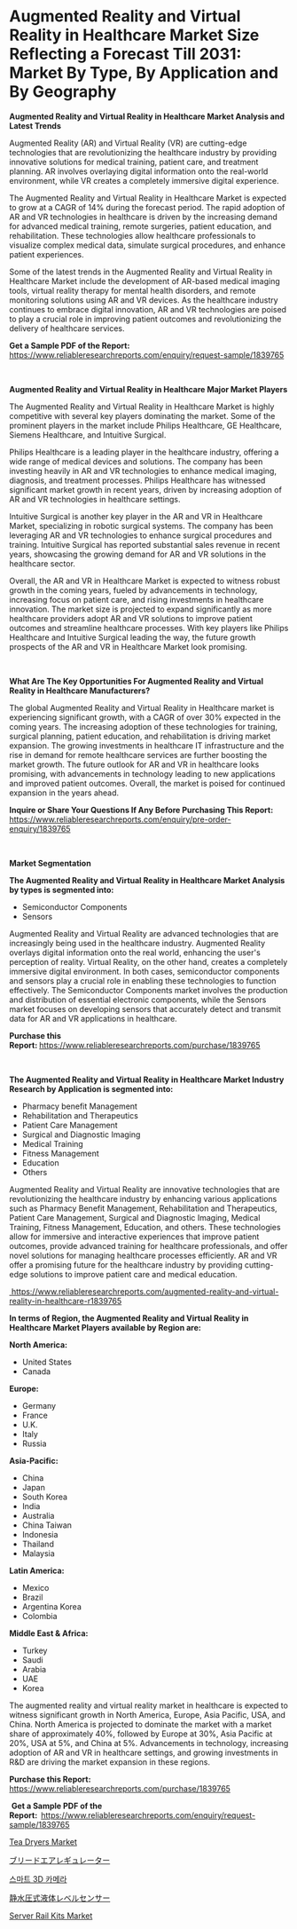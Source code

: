 <p><h1>Augmented Reality and Virtual Reality in Healthcare Market Size Reflecting a Forecast Till 2031: Market By Type, By Application and By Geography</h1></p><p><strong>Augmented Reality and Virtual Reality in Healthcare Market Analysis and Latest Trends</strong></p>
<p><p>Augmented Reality (AR) and Virtual Reality (VR) are cutting-edge technologies that are revolutionizing the healthcare industry by providing innovative solutions for medical training, patient care, and treatment planning. AR involves overlaying digital information onto the real-world environment, while VR creates a completely immersive digital experience.</p><p>The Augmented Reality and Virtual Reality in Healthcare Market is expected to grow at a CAGR of 14% during the forecast period. The rapid adoption of AR and VR technologies in healthcare is driven by the increasing demand for advanced medical training, remote surgeries, patient education, and rehabilitation. These technologies allow healthcare professionals to visualize complex medical data, simulate surgical procedures, and enhance patient experiences.</p><p>Some of the latest trends in the Augmented Reality and Virtual Reality in Healthcare Market include the development of AR-based medical imaging tools, virtual reality therapy for mental health disorders, and remote monitoring solutions using AR and VR devices. As the healthcare industry continues to embrace digital innovation, AR and VR technologies are poised to play a crucial role in improving patient outcomes and revolutionizing the delivery of healthcare services.</p></p>
<p><strong>Get a Sample PDF of the Report:&nbsp;</strong> <a href="https://www.reliableresearchreports.com/enquiry/request-sample/1839765">https://www.reliableresearchreports.com/enquiry/request-sample/1839765</a></p>
<p>&nbsp;</p>
<p><strong>Augmented Reality and Virtual Reality in Healthcare Major Market Players</strong></p>
<p><p>The Augmented Reality and Virtual Reality in Healthcare Market is highly competitive with several key players dominating the market. Some of the prominent players in the market include Philips Healthcare, GE Healthcare, Siemens Healthcare, and Intuitive Surgical. </p><p>Philips Healthcare is a leading player in the healthcare industry, offering a wide range of medical devices and solutions. The company has been investing heavily in AR and VR technologies to enhance medical imaging, diagnosis, and treatment processes. Philips Healthcare has witnessed significant market growth in recent years, driven by increasing adoption of AR and VR technologies in healthcare settings. </p><p>Intuitive Surgical is another key player in the AR and VR in Healthcare Market, specializing in robotic surgical systems. The company has been leveraging AR and VR technologies to enhance surgical procedures and training. Intuitive Surgical has reported substantial sales revenue in recent years, showcasing the growing demand for AR and VR solutions in the healthcare sector. </p><p>Overall, the AR and VR in Healthcare Market is expected to witness robust growth in the coming years, fueled by advancements in technology, increasing focus on patient care, and rising investments in healthcare innovation. The market size is projected to expand significantly as more healthcare providers adopt AR and VR solutions to improve patient outcomes and streamline healthcare processes. With key players like Philips Healthcare and Intuitive Surgical leading the way, the future growth prospects of the AR and VR in Healthcare Market look promising.</p></p>
<p>&nbsp;</p>
<p><strong>What Are The Key Opportunities For Augmented Reality and Virtual Reality in Healthcare Manufacturers?</strong></p>
<p><p>The global Augmented Reality and Virtual Reality in Healthcare market is experiencing significant growth, with a CAGR of over 30% expected in the coming years. The increasing adoption of these technologies for training, surgical planning, patient education, and rehabilitation is driving market expansion. The growing investments in healthcare IT infrastructure and the rise in demand for remote healthcare services are further boosting the market growth. The future outlook for AR and VR in healthcare looks promising, with advancements in technology leading to new applications and improved patient outcomes. Overall, the market is poised for continued expansion in the years ahead.</p></p>
<p><strong>Inquire or Share Your Questions If Any Before Purchasing This Report:</strong> <a href="https://www.reliableresearchreports.com/enquiry/pre-order-enquiry/1839765">https://www.reliableresearchreports.com/enquiry/pre-order-enquiry/1839765</a></p>
<p>&nbsp;</p>
<p><strong>Market Segmentation</strong></p>
<p><strong>The Augmented Reality and Virtual Reality in Healthcare Market Analysis by types is segmented into:</strong></p>
<p><ul><li>Semiconductor Components</li><li>Sensors</li></ul></p>
<p><p>Augmented Reality and Virtual Reality are advanced technologies that are increasingly being used in the healthcare industry. Augmented Reality overlays digital information onto the real world, enhancing the user's perception of reality. Virtual Reality, on the other hand, creates a completely immersive digital environment. In both cases, semiconductor components and sensors play a crucial role in enabling these technologies to function effectively. The Semiconductor Components market involves the production and distribution of essential electronic components, while the Sensors market focuses on developing sensors that accurately detect and transmit data for AR and VR applications in healthcare.</p></p>
<p><strong>Purchase this Report:&nbsp;</strong><a href="https://www.reliableresearchreports.com/purchase/1839765">https://www.reliableresearchreports.com/purchase/1839765</a></p>
<p>&nbsp;</p>
<p><strong>The Augmented Reality and Virtual Reality in Healthcare Market Industry Research by Application is segmented into:</strong></p>
<p><ul><li>Pharmacy benefit Management</li><li>Rehabilitation and Therapeutics</li><li>Patient Care Management</li><li>Surgical and Diagnostic Imaging</li><li>Medical Training</li><li>Fitness Management</li><li>Education</li><li>Others</li></ul></p>
<p><p>Augmented Reality and Virtual Reality are innovative technologies that are revolutionizing the healthcare industry by enhancing various applications such as Pharmacy Benefit Management, Rehabilitation and Therapeutics, Patient Care Management, Surgical and Diagnostic Imaging, Medical Training, Fitness Management, Education, and others. These technologies allow for immersive and interactive experiences that improve patient outcomes, provide advanced training for healthcare professionals, and offer novel solutions for managing healthcare processes efficiently. AR and VR offer a promising future for the healthcare industry by providing cutting-edge solutions to improve patient care and medical education.</p></p>
<p><a href="https://www.reliableresearchreports.com/augmented-reality-and-virtual-reality-in-healthcare-r1839765">&nbsp;https://www.reliableresearchreports.com/augmented-reality-and-virtual-reality-in-healthcare-r1839765</a></p>
<p><strong>In terms of Region, the Augmented Reality and Virtual Reality in Healthcare Market Players available by Region are:</strong></p>
<p>
    <p> <strong> North America: </strong>
        <ul>
            <li>United States</li>
            <li>Canada</li>
        </ul>
        </p> 
    <p> <strong> Europe: </strong>
        <ul>
            <li>Germany</li>
            <li>France</li>
            <li>U.K.</li>
            <li>Italy</li>
            <li>Russia</li>
        </ul>
        </p> 
    <p> <strong> Asia-Pacific: </strong>
        <ul>
            <li>China</li>
            <li>Japan</li>
            <li>South Korea</li>
            <li>India</li>
            <li>Australia</li>
            <li>China Taiwan</li>
            <li>Indonesia</li>
            <li>Thailand</li>
            <li>Malaysia</li>
        </ul>
        </p> 
    <p> <strong> Latin America: </strong>
        <ul>
            <li>Mexico</li>
            <li>Brazil</li>
            <li>Argentina Korea</li>
            <li>Colombia</li>
        </ul>
        </p> 
    <p> <strong> Middle East & Africa: </strong>
        <ul>
            <li>Turkey</li>
            <li>Saudi</li>
            <li>Arabia</li>
            <li>UAE</li>
            <li>Korea</li>
        </ul>
    </p>
    </p>
<p><p>The augmented reality and virtual reality market in healthcare is expected to witness significant growth in North America, Europe, Asia Pacific, USA, and China. North America is projected to dominate the market with a market share of approximately 40%, followed by Europe at 30%, Asia Pacific at 20%, USA at 5%, and China at 5%. Advancements in technology, increasing adoption of AR and VR in healthcare settings, and growing investments in R&D are driving the market expansion in these regions.</p></p>
<p><strong>Purchase this Report: </strong><a href="https://www.reliableresearchreports.com/purchase/1839765">https://www.reliableresearchreports.com/purchase/1839765</a></p>
<p>&nbsp;<strong>Get a Sample PDF of the Report:&nbsp;&nbsp;</strong><a href="https://www.reliableresearchreports.com/enquiry/request-sample/1839765">https://www.reliableresearchreports.com/enquiry/request-sample/1839765</a></p>
<p><strong></strong></p>
<p><p><a href="https://github.com/prosalinda88/Market-Research-Report-List-5/blob/main/tea-dryers-market.md">Tea Dryers Market</a></p><p><a href="https://github.com/JessKilback/Market-Research-Report-List-1/blob/main/6603635166037.md">ブリードエアレギュレーター</a></p><p><a href="https://github.com/valroy852/Market-Research-Report-List-2/blob/main/9324019179195.md">스마트 3D 카메라</a></p><p><a href="https://github.com/BoydYundt1/Market-Research-Report-List-2/blob/main/3614160166036.md">静水圧式液体レベルセンサー</a></p><p><a href="https://github.com/globismark/Market-Research-Report-List-4/blob/main/server-rail-kits-market.md">Server Rail Kits Market</a></p></p>